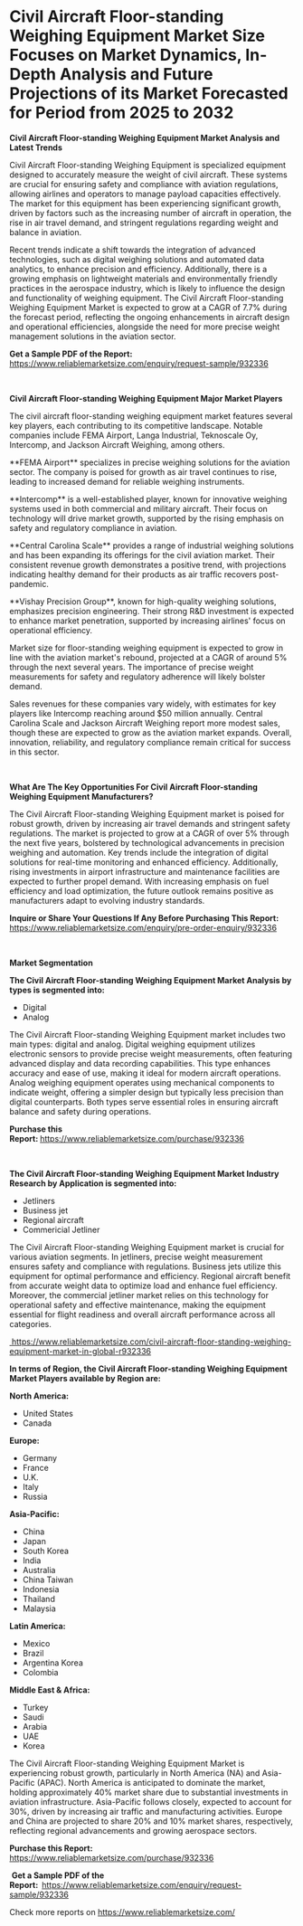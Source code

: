 <p><h1>Civil Aircraft Floor-standing Weighing Equipment Market Size Focuses on Market Dynamics, In-Depth Analysis and Future Projections of its Market Forecasted for Period from 2025 to 2032</h1></p><p><strong>Civil Aircraft Floor-standing Weighing Equipment Market Analysis and Latest Trends</strong></p>
<p><p>Civil Aircraft Floor-standing Weighing Equipment is specialized equipment designed to accurately measure the weight of civil aircraft. These systems are crucial for ensuring safety and compliance with aviation regulations, allowing airlines and operators to manage payload capacities effectively. The market for this equipment has been experiencing significant growth, driven by factors such as the increasing number of aircraft in operation, the rise in air travel demand, and stringent regulations regarding weight and balance in aviation.</p><p>Recent trends indicate a shift towards the integration of advanced technologies, such as digital weighing solutions and automated data analytics, to enhance precision and efficiency. Additionally, there is a growing emphasis on lightweight materials and environmentally friendly practices in the aerospace industry, which is likely to influence the design and functionality of weighing equipment. The Civil Aircraft Floor-standing Weighing Equipment Market is expected to grow at a CAGR of 7.7% during the forecast period, reflecting the ongoing enhancements in aircraft design and operational efficiencies, alongside the need for more precise weight management solutions in the aviation sector.</p></p>
<p><strong>Get a Sample PDF of the Report:&nbsp;</strong> <a href="https://www.reliablemarketsize.com/enquiry/request-sample/932336?utm_campaign=3176&utm_medium=2&utm_source=Github&utm_content=ia&utm_term=21032025&utm_id=civil-aircraft-floor-standing-weighing-equipment">https://www.reliablemarketsize.com/enquiry/request-sample/932336</a></p>
<p>&nbsp;</p>
<p><strong>Civil Aircraft Floor-standing Weighing Equipment Major Market Players</strong></p>
<p><p>The civil aircraft floor-standing weighing equipment market features several key players, each contributing to its competitive landscape. Notable companies include FEMA Airport, Langa Industrial, Teknoscale Oy, Intercomp, and Jackson Aircraft Weighing, among others.</p><p>**FEMA Airport** specializes in precise weighing solutions for the aviation sector. The company is poised for growth as air travel continues to rise, leading to increased demand for reliable weighing instruments.</p><p>**Intercomp** is a well-established player, known for innovative weighing systems used in both commercial and military aircraft. Their focus on technology will drive market growth, supported by the rising emphasis on safety and regulatory compliance in aviation.</p><p>**Central Carolina Scale** provides a range of industrial weighing solutions and has been expanding its offerings for the civil aviation market. Their consistent revenue growth demonstrates a positive trend, with projections indicating healthy demand for their products as air traffic recovers post-pandemic.</p><p>**Vishay Precision Group**, known for high-quality weighing solutions, emphasizes precision engineering. Their strong R&D investment is expected to enhance market penetration, supported by increasing airlines' focus on operational efficiency.</p><p>Market size for floor-standing weighing equipment is expected to grow in line with the aviation market's rebound, projected at a CAGR of around 5% through the next several years. The importance of precise weight measurements for safety and regulatory adherence will likely bolster demand.</p><p>Sales revenues for these companies vary widely, with estimates for key players like Intercomp reaching around $50 million annually. Central Carolina Scale and Jackson Aircraft Weighing report more modest sales, though these are expected to grow as the aviation market expands. Overall, innovation, reliability, and regulatory compliance remain critical for success in this sector.</p></p>
<p>&nbsp;</p>
<p><strong>What Are The Key Opportunities For Civil Aircraft Floor-standing Weighing Equipment Manufacturers?</strong></p>
<p><p>The Civil Aircraft Floor-standing Weighing Equipment market is poised for robust growth, driven by increasing air travel demands and stringent safety regulations. The market is projected to grow at a CAGR of over 5% through the next five years, bolstered by technological advancements in precision weighing and automation. Key trends include the integration of digital solutions for real-time monitoring and enhanced efficiency. Additionally, rising investments in airport infrastructure and maintenance facilities are expected to further propel demand. With increasing emphasis on fuel efficiency and load optimization, the future outlook remains positive as manufacturers adapt to evolving industry standards.</p></p>
<p><strong>Inquire or Share Your Questions If Any Before Purchasing This Report:</strong> <a href="https://www.reliablemarketsize.com/enquiry/pre-order-enquiry/932336?utm_campaign=3176&utm_medium=2&utm_source=Github&utm_content=ia&utm_term=21032025&utm_id=civil-aircraft-floor-standing-weighing-equipment">https://www.reliablemarketsize.com/enquiry/pre-order-enquiry/932336</a></p>
<p>&nbsp;</p>
<p><strong>Market Segmentation</strong></p>
<p><strong>The Civil Aircraft Floor-standing Weighing Equipment Market Analysis by types is segmented into:</strong></p>
<p><ul><li>Digital</li><li>Analog</li></ul></p>
<p><p>The Civil Aircraft Floor-standing Weighing Equipment market includes two main types: digital and analog. Digital weighing equipment utilizes electronic sensors to provide precise weight measurements, often featuring advanced display and data recording capabilities. This type enhances accuracy and ease of use, making it ideal for modern aircraft operations. Analog weighing equipment operates using mechanical components to indicate weight, offering a simpler design but typically less precision than digital counterparts. Both types serve essential roles in ensuring aircraft balance and safety during operations.</p></p>
<p><strong>Purchase this Report:&nbsp;</strong><a href="https://www.reliablemarketsize.com/purchase/932336?utm_campaign=3176&utm_medium=2&utm_source=Github&utm_content=ia&utm_term=21032025&utm_id=civil-aircraft-floor-standing-weighing-equipment">https://www.reliablemarketsize.com/purchase/932336</a></p>
<p>&nbsp;</p>
<p><strong>The Civil Aircraft Floor-standing Weighing Equipment Market Industry Research by Application is segmented into:</strong></p>
<p><ul><li>Jetliners</li><li>Business jet</li><li>Regional aircraft</li><li>Commericial Jetliner</li></ul></p>
<p><p>The Civil Aircraft Floor-standing Weighing Equipment market is crucial for various aviation segments. In jetliners, precise weight measurement ensures safety and compliance with regulations. Business jets utilize this equipment for optimal performance and efficiency. Regional aircraft benefit from accurate weight data to optimize load and enhance fuel efficiency. Moreover, the commercial jetliner market relies on this technology for operational safety and effective maintenance, making the equipment essential for flight readiness and overall aircraft performance across all categories.</p></p>
<p><a href="https://www.reliablemarketsize.com/civil-aircraft-floor-standing-weighing-equipment-market-in-global-r932336?utm_campaign=3176&utm_medium=2&utm_source=Github&utm_content=ia&utm_term=21032025&utm_id=civil-aircraft-floor-standing-weighing-equipment">&nbsp;https://www.reliablemarketsize.com/civil-aircraft-floor-standing-weighing-equipment-market-in-global-r932336</a></p>
<p><strong>In terms of Region, the Civil Aircraft Floor-standing Weighing Equipment Market Players available by Region are:</strong></p>
<p>
    <p> <strong> North America: </strong>
        <ul>
            <li>United States</li>
            <li>Canada</li>
        </ul>
        </p> 
    <p> <strong> Europe: </strong>
        <ul>
            <li>Germany</li>
            <li>France</li>
            <li>U.K.</li>
            <li>Italy</li>
            <li>Russia</li>
        </ul>
        </p> 
    <p> <strong> Asia-Pacific: </strong>
        <ul>
            <li>China</li>
            <li>Japan</li>
            <li>South Korea</li>
            <li>India</li>
            <li>Australia</li>
            <li>China Taiwan</li>
            <li>Indonesia</li>
            <li>Thailand</li>
            <li>Malaysia</li>
        </ul>
        </p> 
    <p> <strong> Latin America: </strong>
        <ul>
            <li>Mexico</li>
            <li>Brazil</li>
            <li>Argentina Korea</li>
            <li>Colombia</li>
        </ul>
        </p> 
    <p> <strong> Middle East & Africa: </strong>
        <ul>
            <li>Turkey</li>
            <li>Saudi</li>
            <li>Arabia</li>
            <li>UAE</li>
            <li>Korea</li>
        </ul>
    </p>
    </p>
<p><p>The Civil Aircraft Floor-standing Weighing Equipment Market is experiencing robust growth, particularly in North America (NA) and Asia-Pacific (APAC). North America is anticipated to dominate the market, holding approximately 40% market share due to substantial investments in aviation infrastructure. Asia-Pacific follows closely, expected to account for 30%, driven by increasing air traffic and manufacturing activities. Europe and China are projected to share 20% and 10% market shares, respectively, reflecting regional advancements and growing aerospace sectors.</p></p>
<p><strong>Purchase this Report: </strong><a href="https://www.reliablemarketsize.com/purchase/932336?utm_campaign=3176&utm_medium=2&utm_source=Github&utm_content=ia&utm_term=21032025&utm_id=civil-aircraft-floor-standing-weighing-equipment">https://www.reliablemarketsize.com/purchase/932336</a></p>
<p>&nbsp;<strong>Get a Sample PDF of the Report:&nbsp;&nbsp;</strong><a href="https://www.reliablemarketsize.com/enquiry/request-sample/932336?utm_campaign=3176&utm_medium=2&utm_source=Github&utm_content=ia&utm_term=21032025&utm_id=civil-aircraft-floor-standing-weighing-equipment">https://www.reliablemarketsize.com/enquiry/request-sample/932336</a></p>
<p><strong></strong></p>
<p>Check more reports on <a href="https://www.reliablemarketsize.com/?utm_campaign=3176&utm_medium=2&utm_source=Github&utm_content=ia&utm_term=21032025&utm_id=civil-aircraft-floor-standing-weighing-equipment">https://www.reliablemarketsize.com/</a></p>